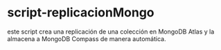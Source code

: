 # script-replicacionMongo
este script crea una replicación de una colección en MongoDB Atlas y la almacena a MongoDB Compass de manera automática.
